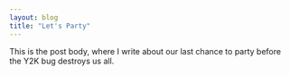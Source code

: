 ```yaml
---
layout: blog
title: "Let's Party"
---
```


This is the post body, where I write about our last chance to party before the Y2K bug destroys us all.